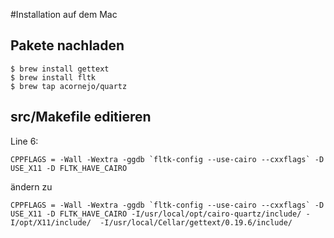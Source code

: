 #Installation auf dem Mac

## Pakete nachladen

```
$ brew install gettext
$ brew install fltk
$ brew tap acornejo/quartz
```

## src/Makefile editieren

Line 6:

```
CPPFLAGS = -Wall -Wextra -ggdb `fltk-config --use-cairo --cxxflags` -D USE_X11 -D FLTK_HAVE_CAIRO
```

ändern zu

```
CPPFLAGS = -Wall -Wextra -ggdb `fltk-config --use-cairo --cxxflags` -D USE_X11 -D FLTK_HAVE_CAIRO -I/usr/local/opt/cairo-quartz/include/ -I/opt/X11/include/  -I/usr/local/Cellar/gettext/0.19.6/include/
```
